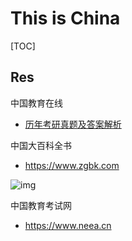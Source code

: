 # This is China

[TOC]



## Res
中国教育在线
- [历年考研真题及答案解析](https://kaoyan.eol.cn/e_ky/zt/common/zhenti/)


中国大百科全书
- https://www.zgbk.com

![img](../../../../../Assets/Pics/logo-6818670.png)


中国教育考试网
- https://www.neea.cn
